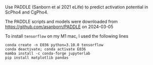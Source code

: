 Use PADDLE (Sanborn et al 2021 eLife) to predict activation potential in ScPho4 and CgPho4.

The PADDLE scripts and models were downloaded from <https://github.com/asanborn/PADDLE> on 2024-03-05

To install `tensorflow` on my M1 mac, I used the following lines

```unix
conda create -n E036 python=3.10.0 tensorflow
conda deactivate; conda activate E036
mamba install -c conda-forge jupyterlab
pip install matplotlib pandas
```

